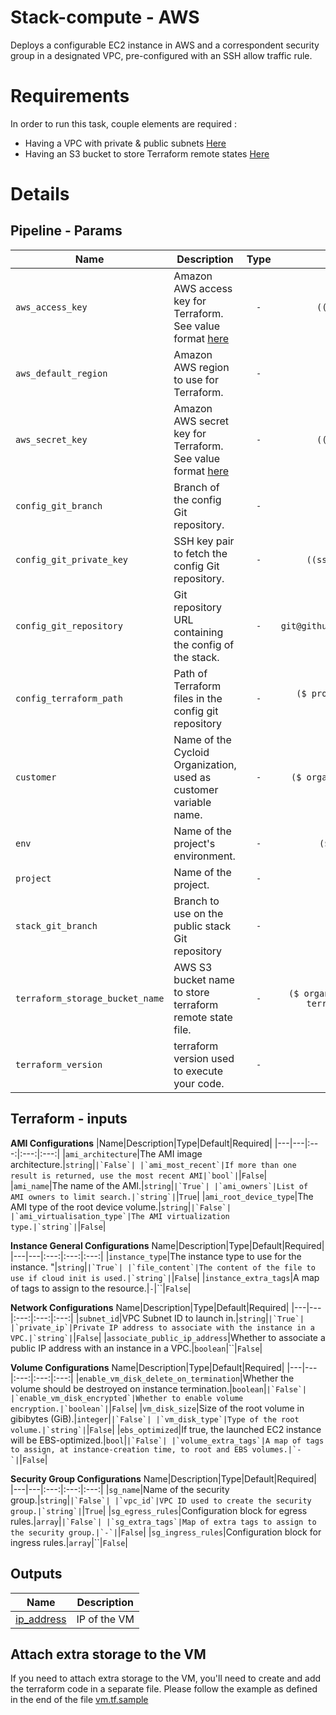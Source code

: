 # Stack-compute - AWS

Deploys a configurable EC2 instance in AWS and a correspondent security group in a designated VPC, pre-configured with an SSH allow traffic rule.

# Requirements

In order to run this task, couple elements are required :

  * Having a VPC with private & public subnets [Here](https://docs.aws.amazon.com/vpc/latest/userguide/getting-started-ipv4.html#getting-started-create-vpc)
  * Having an S3 bucket to store Terraform remote states [Here](https://docs.aws.amazon.com/quickstarts/latest/s3backup/step-1-create-bucket.html)

# Details

## Pipeline - Params

|Name|Description|Type|Default|Required|
|---|---|:---:|:---:|:---:|
|`aws_access_key`|Amazon AWS access key for Terraform. See value format [here](https://docs.cycloid.io/advanced-guide/integrate-and-use-cycloid-credentials-manager.html#vault-in-the-pipeline)|`-`|`((aws.access_key))`|`True`|
|`aws_default_region`|Amazon AWS region to use for Terraform.|`-`|`eu-west-1`|`True`|
|`aws_secret_key`|Amazon AWS secret key for Terraform. See value format [here](https://docs.cycloid.io/advanced-guide/integrate-and-use-cycloid-credentials-manager.html#vault-in-the-pipeline)|`-`|`((aws.secret_key))`|`True`|
|`config_git_branch`|Branch of the config Git repository.|`-`|`master`|`True`|
|`config_git_private_key`|SSH key pair to fetch the config Git repository.|`-`|`((ssh_config.ssh_key))`|`True`|
|`config_git_repository`|Git repository URL containing the config of the stack.|`-`|`git@github.com:MyUser/config.git`|`True`|
|`config_terraform_path`|Path of Terraform files in the config git repository|`-`|`($ project $)/terraform/($ environment $)`|`True`|
|`customer`|Name of the Cycloid Organization, used as customer variable name.|`-`|`($ organization_canonical $)`|`True`|
|`env`|Name of the project's environment.|`-`|`($ environment $)`|`True`|
|`project`|Name of the project.|`-`|`($ project $)`|`True`|
|`stack_git_branch`|Branch to use on the public stack Git repository|`-`|`master`|`True`|
|`terraform_storage_bucket_name`|AWS S3 bucket name to store terraform remote state file.|`-`|`($ organization_canonical $)-terraform-remote-state`|`True`|
|`terraform_version`|terraform version used to execute your code.|`-`|`'1.0.6'`|`True`|


## Terraform - inputs

**AMI Configurations**
|Name|Description|Type|Default|Required|
|---|---|:---:|:---:|:---:|
|`ami_architecture`|The AMI image architecture.|`string`|``|`False`|
|`ami_most_recent`|If more than one result is returned, use the most recent AMI|`bool`|``|`False`|
|`ami_name`|The name of the AMI.|`string`|``|`True`|
|`ami_owners`|List of AMI owners to limit search.|`string`|``|`True`|
|`ami_root_device_type`|The AMI type of the root device volume.|`string`|``|`False`|
|`ami_virtualisation_type`|The AMI virtualization type.|`string`|``|`False`|


**Instance General Configurations**
Name|Description|Type|Default|Required|
|---|---|:---:|:---:|:---:|
|`instance_type`|The instance type to use for the instance. "|`string`|``|`True`|
|`file_content`|The content of the file to use if cloud init is used.|`string`|``|`False`|
|`instance_extra_tags`|A map of tags to assign to the resource.|`-`|``|`False`|

**Network Configurations**
Name|Description|Type|Default|Required|
|---|---|:---:|:---:|:---:|
|`subnet_id`|VPC Subnet ID to launch in.|`string`|``|`True`|
|`private_ip`|Private IP address to associate with the instance in a VPC.|`string`|``|`False`|
|`associate_public_ip_address`|Whether to associate a public IP address with an instance in a VPC.|`boolean`|``|`False`|


**Volume Configurations**
Name|Description|Type|Default|Required|
|---|---|:---:|:---:|:---:|
|`enable_vm_disk_delete_on_termination`|Whether the volume should be destroyed on instance termination.|`boolean`|``|`False`|
|`enable_vm_disk_encrypted`|Whether to enable volume encryption.|`boolean`|``|`False`|
|`vm_disk_size`|Size of the root volume in gibibytes (GiB).|`integer`|``|`False`|
|`vm_disk_type`|Type of the root volume.|`string`|``|`False`|
|`ebs_optimized`|If true, the launched EC2 instance will be EBS-optimized.|`bool`|``|`False`|
|`volume_extra_tags`|A map of tags to assign, at instance-creation time, to root and EBS volumes.|`-`|``|`False`|

**Security Group Configurations**
Name|Description|Type|Default|Required|
|---|---|:---:|:---:|:---:|
|`sg_name`|Name of the security group.|`string`|``|`False`|
|`vpc_id`|VPC ID used to create the security group.|`string`|``|`True`|
|`sg_egress_rules`|Configuration block for egress rules.|`array`|``|`False`|
|`sg_extra_tags`|Map of extra tags to assign to the security group.|`-`|``|`False`|
|`sg_ingress_rules`|Configuration block for ingress rules.|`array`|``|`False`|

## Outputs

| Name | Description |
|------|-------------|
| <a name="output_ip_address"></a> [ip\_address](#output\_ip\_address) | IP of the VM |


## Attach extra storage to the VM

If you need to attach extra storage to the VM, you'll need to create and add the terraform code in a separate file. Please follow the example as defined in the end of the file [vm.tf.sample](terraform/aws/vm.tf.sample)